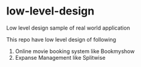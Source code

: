 # low-level-design
Low level design sample of real world application

This repo have low level design of following 
1. Online movie booking system like Bookmyshow
2. Expanse Management like Splitwise


